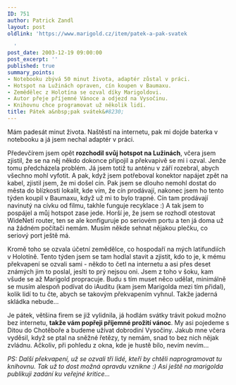 ```yaml
---
ID: 751
author: Patrick Zandl
layout: post
oldlink: 'https://www.marigold.cz/item/patek-a-pak-svatek

  '
post_date: 2003-12-19 09:00:00
post_excerpt: ''
published: true
summary_points:
- Notebooku zbývá 50 minut života, adaptér zůstal v práci.
- Hotspot na Lužinách opraven, cín koupen v Baumaxu.
- Zemědělec z Holotína se ozval díky Marigoldovi.
- Autor přeje příjemné Vánoce a odjezd na Vysočinu.
- Knihovnu chce programovat už několik lidí.
title: Pátek a&nbsp;pak svátek&#8230;
---
```


<p>
Mám padesát minut života. Naštěstí na internetu, pak mi dojde baterka v notebooku a já jsem nechal adaptér v práci. </p>

<p>
Předevčírem jsem opět <STRONG>rozchodil svůj hotspot na Lužinách</STRONG>, včera jsem zjistil, že se na něj někdo dokonce připojil a překvapivě se mi i ozval. Jenže tomu předcházela problém. Já jsem totiž tu anténu v září rozebral, abych všechno mohl vyfotit. A pak, když jsem potřeboval konektor napájet zpět na kabel, zjistil jsem, že mi došel cín. Pak jsem se dlouho nemohl dostat do města do blízkosti lokalit, kde vím, že cín prodávají, nakonec jsem ho tento týden koupil v Baumaxu, když už mi to bylo trapné. Cín tam prodávají navinutý na cívku od filmu, takhle funguje recyklace :) A tak jsem to pospájel a můj hotspot zase jede. Horší je, že jsem se rozhodl otestovat WideNetí router, ten se ale konfiguruje po seriovém portu a ten já doma už na žádném počítači nemám. Musím někde sehnat nějakou plečku, co seriový port ještě má.</p>

<p>
Kromě toho se ozvala účetní zemědělce, co hospodaří na mých latifundiích v Holotíně. Tento týden jsem se tam hodlal stavit a zjistit, kdo to je, k mému překvapení se ozvali sami - někdo to četl na internetu a asi přes deset známých jim to poslal, jeslti to prý nejsou oni. Jsem z toho v šoku, kam všude se až Marigold propracuje. Budu s tím muset něco udělat, minimálně se musím alespoň podívat do iAuditu (kam jsem Marigolda mezi tím přidal), kolik lidí to tu čte, abych se takovým překvapením vyhnul. Takže jaderná skládka nebude...</p>

<p>
Je pátek, většina firem se již vylidnila, já hodlám svátky trávit pokud možno bez internetu, <STRONG>takže vám popřeji příjemné prožití vánoc</STRONG>. My asi pojedeme s Ditou do Chotěboře a budeme užívat dobrodiní Vysočiny. Jakub mne včera vyděsil, když se ptal na sněžné řetězy, ty nemám, snad to bez nich nějak zvládnu. Ačkoliv, při pohledu z okna, kde je hustě bílo, nevím nevím...</p>

<p>
<EM>PS: Další překvapení, už se ozvali tři lidé, kteří by chtěli naprogramovat tu knihovnu. Tak už to dost možná opravdu vznikne :) Asi ještě na marigolda publikuji zadání ku veřejné kritice...</EM></p>